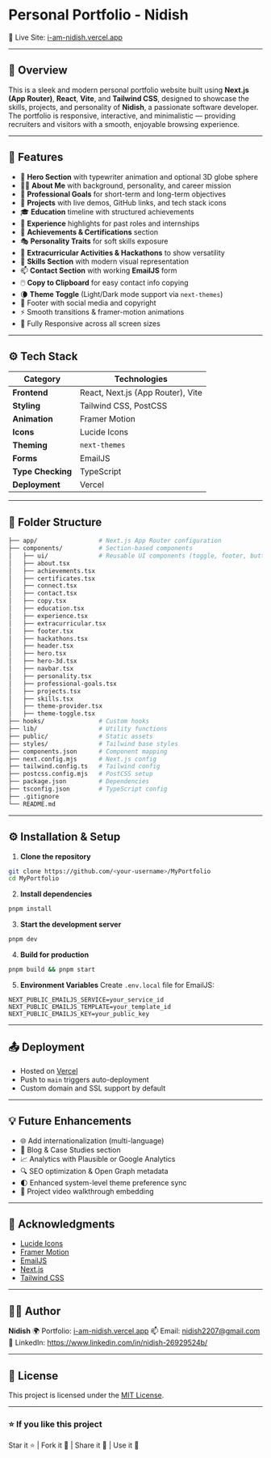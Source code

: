 # Personal Portfolio - Nidish

🚀 Live Site: [i-am-nidish.vercel.app](https://i-am-nidish.vercel.app/)

---

## 📌 Overview

This is a sleek and modern personal portfolio website built using **Next.js (App Router)**, **React**, **Vite**, and **Tailwind CSS**, designed to showcase the skills, projects, and personality of **Nidish**, a passionate software developer. The portfolio is responsive, interactive, and minimalistic — providing recruiters and visitors with a smooth, enjoyable browsing experience.

---

## 🧠 Features

* 🎯 **Hero Section** with typewriter animation and optional 3D globe sphere
* 🧑‍💻 **About Me** with background, personality, and career mission
* 🧱 **Professional Goals** for short-term and long-term objectives
* 🧩 **Projects** with live demos, GitHub links, and tech stack icons
* 🎓 **Education** timeline with structured achievements
* 💼 **Experience** highlights for past roles and internships
* 🏅 **Achievements & Certifications** section
* 🎭 **Personality Traits** for soft skills exposure
* 🎉 **Extracurricular Activities & Hackathons** to show versatility
* 🧪 **Skills Section** with modern visual representation
* 📫 **Contact Section** with working **EmailJS** form
* 🖱️ **Copy to Clipboard** for easy contact info copying
* 🌘 **Theme Toggle** (Light/Dark mode support via `next-themes`)
* 💬 Footer with social media and copyright
* ⚡ Smooth transitions & framer-motion animations
* 📱 Fully Responsive across all screen sizes

---

## ⚙️ Tech Stack

| Category          | Technologies                      |
| ----------------- | --------------------------------- |
| **Frontend**      | React, Next.js (App Router), Vite |
| **Styling**       | Tailwind CSS, PostCSS             |
| **Animation**     | Framer Motion                     |
| **Icons**         | Lucide Icons                      |
| **Theming**       | `next-themes`                     |
| **Forms**         | EmailJS                           |
| **Type Checking** | TypeScript                        |
| **Deployment**    | Vercel                            |

---

## 📁 Folder Structure

```bash
├── app/                 # Next.js App Router configuration
├── components/          # Section-based components
│   ├── ui/              # Reusable UI components (toggle, footer, buttons...)
│   ├── about.tsx
│   ├── achievements.tsx
│   ├── certificates.tsx
│   ├── connect.tsx
│   ├── contact.tsx
│   ├── copy.tsx
│   ├── education.tsx
│   ├── experience.tsx
│   ├── extracurricular.tsx
│   ├── footer.tsx
│   ├── hackathons.tsx
│   ├── header.tsx
│   ├── hero.tsx
│   ├── hero-3d.tsx
│   ├── navbar.tsx
│   ├── personality.tsx
│   ├── professional-goals.tsx
│   ├── projects.tsx
│   ├── skills.tsx
│   ├── theme-provider.tsx
│   ├── theme-toggle.tsx
├── hooks/               # Custom hooks
├── lib/                 # Utility functions
├── public/              # Static assets
├── styles/              # Tailwind base styles
├── components.json      # Component mapping
├── next.config.mjs      # Next.js config
├── tailwind.config.ts   # Tailwind config
├── postcss.config.mjs   # PostCSS setup
├── package.json         # Dependencies
├── tsconfig.json        # TypeScript config
├── .gitignore
└── README.md
```

---

## ⚙️ Installation & Setup

1. **Clone the repository**

```bash
git clone https://github.com/<your-username>/MyPortfolio
cd MyPortfolio
```

2. **Install dependencies**

```bash
pnpm install
```

3. **Start the development server**

```bash
pnpm dev
```

4. **Build for production**

```bash
pnpm build && pnpm start
```

5. **Environment Variables**
   Create `.env.local` file for EmailJS:

```env
NEXT_PUBLIC_EMAILJS_SERVICE=your_service_id
NEXT_PUBLIC_EMAILJS_TEMPLATE=your_template_id
NEXT_PUBLIC_EMAILJS_KEY=your_public_key
```

---

## 📤 Deployment

* Hosted on [Vercel](https://vercel.com/)
* Push to `main` triggers auto-deployment
* Custom domain and SSL support by default

---

## 💡 Future Enhancements

* 🌐 Add internationalization (multi-language)
* 📝 Blog & Case Studies section
* 📈 Analytics with Plausible or Google Analytics
* 🔍 SEO optimization & Open Graph metadata
* 🌓 Enhanced system-level theme preference sync
* 🎥 Project video walkthrough embedding

---

## 🙌 Acknowledgments

* [Lucide Icons](https://lucide.dev/)
* [Framer Motion](https://www.framer.com/motion/)
* [EmailJS](https://www.emailjs.com/)
* [Next.js](https://nextjs.org/)
* [Tailwind CSS](https://tailwindcss.com/)

---

## 🧑‍🎓 Author

**Nidish**
🌍 Portfolio: [i-am-nidish.vercel.app](https://i-am-nidish.vercel.app/)
📫 Email: [nidish2207@gmail.com](mailto:nidish@example.com) 
🔗 LinkedIn: https://www.linkedin.com/in/nidish-26929524b/

---

## 📜 License

This project is licensed under the [MIT License](LICENSE).

---

### ⭐ If you like this project

Star it ⭐ | Fork it 🍴 | Share it 📣 | Use it 🚀
